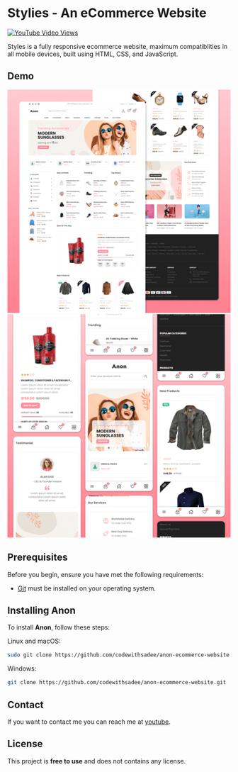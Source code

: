 # Stylies - An eCommerce Website

[![YouTube Video Views](https://img.shields.io/youtube/views/3l8Lob4ysI0?style=social)](https://www.youtube.com/@Quickclips_79)

Styles is a fully responsive ecommerce website, maximum compatiblities in all mobile devices, built using HTML, CSS, and JavaScript.

## Demo

![Stylies Desktop Demo](./website-demo-image/desktop.png "Desktop Demo")
![Stylies Mobile Demo](./website-demo-image/mobile.png "Mobile Demo")

## Prerequisites

Before you begin, ensure you have met the following requirements:

* [Git](https://git-scm.com/downloads "Download Git") must be installed on your operating system.

## Installing Anon

To install **Anon**, follow these steps:

Linux and macOS:

```bash
sudo git clone https://github.com/codewithsadee/anon-ecommerce-website.git
```

Windows:

```bash
git clone https://github.com/codewithsadee/anon-ecommerce-website.git
```

## Contact

If you want to contact me you can reach me at [youtube](https://www.youtube.com/@Quickclips_79).

## License

This project is **free to use** and does not contains any license.
